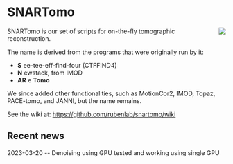 # SNARTomo

<img align="right" src="https://user-images.githubusercontent.com/12241752/222498175-f95029e1-5a6e-4a41-99e5-b035c480468b.png" />

SNARTomo is our set of scripts for on-the-fly tomographic reconstruction. 

The name is derived from the programs that were originally run by it:

  * **S** ee-tee-eff-find-four (CTFFIND4)
  * **N** ewstack, from IMOD
  * **AR** e **Tomo**

We since added other functionalities, such as MotionCor2, IMOD, Topaz, PACE-tomo, and JANNI, but the name remains.

See the wiki at: https://github.com/rubenlab/snartomo/wiki

## Recent news

2023-03-20 -- Denoising using GPU tested and working using single GPU
